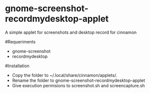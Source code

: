 # gnome-screenshot-recordmydesktop-applet
A simple applet for screenshots and desktop record for cinnamon

#Requeriments
* gnome-screenshot
* recordmydesktop

#Installation
* Copy the folder to ~/.local/share/cinnamon/applets/.
* Rename the folder to gnome-screenshot-recordmydesktop-applet
* Give execution permisions to screenshot.sh and screencapture.sh
